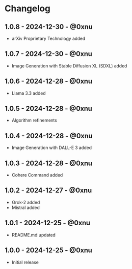 # Changelog

## 1.0.8 - 2024-12-30 - @0xnu
* arXiv Proprietary Technology added

## 1.0.7 - 2024-12-30 - @0xnu
* Image Generation with Stable Diffusion XL (SDXL) added

## 1.0.6 - 2024-12-28 - @0xnu
* Llama 3.3 added

## 1.0.5 - 2024-12-28 - @0xnu
* Algorithm refinements

## 1.0.4 - 2024-12-28 - @0xnu
* Image Generation with DALL-E 3 added

## 1.0.3 - 2024-12-28 - @0xnu
* Cohere Command added

## 1.0.2 - 2024-12-27 - @0xnu
* Grok-2 added
* Mistral added

## 1.0.1 - 2024-12-25 - @0xnu
* README.md updated

## 1.0.0 - 2024-12-25 - @0xnu
* Initial release